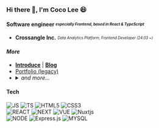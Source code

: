 ### Hi there 👋, I'm Coco Lee 😆 

#### Software engineer _<sub><sup>especially Frontend, based in React & TypeScript</sup></sub>_
- **Crossangle Inc.** _<sub><sup>Data Analytics Platform, Frontend Developer (24.03 ~)</sup></sub>_

#### _More_
- [**Introduce**](https://cocoloco.notion.site/2488d2b210fb48b3b869b7839e011b29?pvs=4) | [**Blog**](https://medium.com/@songforthemute)
- [Portfolio (legacy)](https://drive.google.com/file/d/1wgBh62DKBGpE9SWD7YlCwRqxiGhk5zum/view)
- <details>
      <summary><i>and more...</i></summary>
      <p align="center">
        <img src="https://wakatime.com/badge/user/64c99652-6651-41fb-ad14-c0afbceeb0a2.svg" alt="Total time coded since Apr 18 2021" />
      </p>
      <p align="center">
        <img src="https://github-readme-stats.vercel.app/api?username=songforthemute&show_icons=true"/>
      </p>
  </details>



#### Tech

![JS](https://img.shields.io/badge/JavaScript-F7DF1E?style=flat-square&logo=JavaScript&logoColor=black)
![TS](https://img.shields.io/badge/TypeScript-3178C6?style=flat-square&logo=TypeScript&logoColor=white)
![HTML5](https://img.shields.io/badge/HTML5-E34F26?style=flat-square&logo=HTML5&logoColor=white)
![CSS3](https://img.shields.io/badge/CSS3-1572B6?style=flat-square&logo=CSS3&logoColor=white)
<br/>
![REACT](https://img.shields.io/badge/React.js-61DAFB?style=flat-square&logo=React&logoColor=black)
![NEXT](https://img.shields.io/badge/Next.js-000000?style=flat-square&logo=Next.js&logoColor=white)
![VUE](https://img.shields.io/badge/Vue.js-35495E?style=flat-square&logo=vuedotjs&logoColor=4FC08D)
![Nuxtjs](https://img.shields.io/badge/Nuxt-002E3B?style=flat-square&logo=nuxtdotjs&logoColor=#00DC82)
<br/>
![NODE](https://img.shields.io/badge/node.js-339933?style=flat-square&logo=node.js&logoColor=white)
![Express.js](https://img.shields.io/badge/express.js-%23404d59.svg?style=flat-sqaure&logo=express&logoColor=%2361DAFB)
![MYSQL](https://img.shields.io/badge/MySQL-4479A1?style=flat-square&logo=MySQL&logoColor=white)
<!--
![Redux](https://img.shields.io/badge/redux-764ABC?style=flat-square&logo=redux&logoColor=white)
![Styled-Components](https://img.shields.io/badge/styled%20components-DB7093?style=flat-square&logo=styledcomponents&logoColor=white)
![Tailwind](https://img.shields.io/badge/Tailwind%20css-06B6D4?style=flat-square&logo=TailwindCSS&logoColor=white)
<br/>
-->
<!--
![MONGO](https://img.shields.io/badge/MongoDB-47A248?style=flat-square&logo=MongoDB&logoColor=white)



![PS](https://img.shields.io/badge/adobe%20photoshop-31A8FF?style=for-the-badge&logo=adobephotoshop&logoColor=white)
![AI](https://img.shields.io/badge/adobe%20illustrator-FF9A00?style=for-the-badge&logo=adobeillustrator&logoColor=white)
 -->
<!--
### Log

<a href="https://medium.com/@songforthemute"><img src="https://img.shields.io/badge/medium-000000?style=for-the-badge&logo=medium&logoColor=white"/></a>
-->
